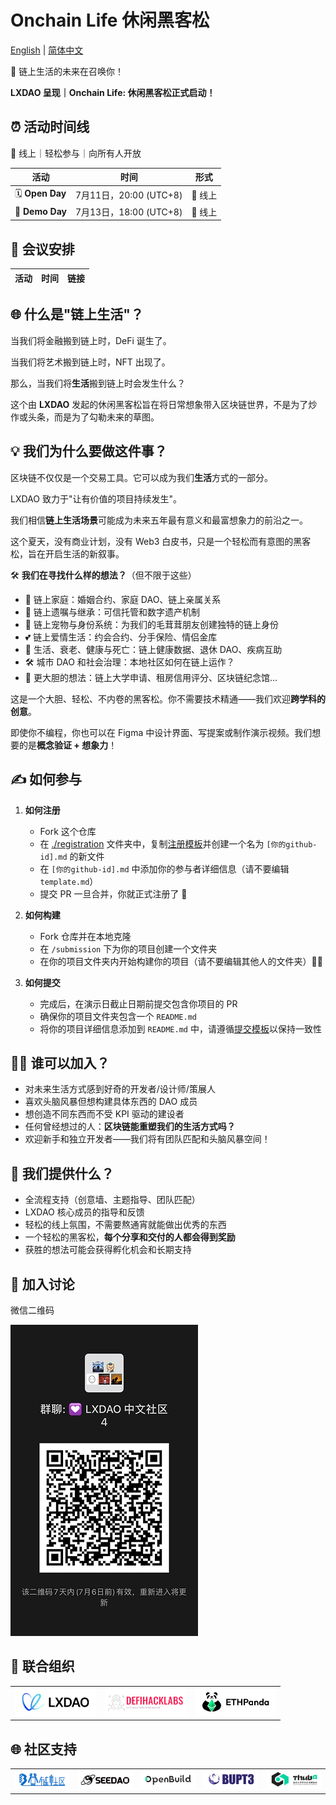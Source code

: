 # Onchain Life 休闲黑客松

[English](./README.md) | [简体中文](./README_ZH-CN.md)

🧬 链上生活的未来在召唤你！

**LXDAO 呈现｜Onchain Life: 休闲黑客松正式启动！**

## ⏰ 活动时间线

📍 线上｜轻松参与｜向所有人开放

| 活动 | 时间 | 形式 |
|-------------|------|-----------------|
| 🗓 **Open Day** | 7月11日，20:00 (UTC+8) | 📍 线上 |
| 🏁 **Demo Day** | 7月13日，18:00 (UTC+8) | 📍 线上 |

## 💬 会议安排

| 活动 | 时间 | 链接 |
|-------------|------|-----------------|


## 🌐 什么是"链上生活"？

当我们将金融搬到链上时，DeFi 诞生了。

当我们将艺术搬到链上时，NFT 出现了。

那么，当我们将**生活**搬到链上时会发生什么？

这个由 **LXDAO** 发起的休闲黑客松旨在将日常想象带入区块链世界，不是为了炒作或头条，而是为了勾勒未来的草图。

## 💡 我们为什么要做这件事？

区块链不仅仅是一个交易工具。它可以成为我们**生活**方式的一部分。

LXDAO 致力于"让有价值的项目持续发生"。

我们相信**链上生活场景**可能成为未来五年最有意义和最富想象力的前沿之一。

这个夏天，没有商业计划，没有 Web3 白皮书，只是一个轻松而有意图的黑客松，旨在开启生活的新叙事。

🛠️ **我们在寻找什么样的想法？**（但不限于这些）

- 🏡 链上家庭：婚姻合约、家庭 DAO、链上亲属关系
- 📜 链上遗嘱与继承：可信托管和数字遗产机制
- 🐶 链上宠物与身份系统：为我们的毛茸茸朋友创建独特的链上身份
- 💕 链上爱情生活：约会合约、分手保险、情侣金库
- 🧓 生活、衰老、健康与死亡：链上健康数据、退休 DAO、疾病互助
- 🛠️ 城市 DAO 和社会治理：本地社区如何在链上运作？
- 🧠 更大胆的想法：链上大学申请、租房信用评分、区块链纪念馆...
  
这是一个大胆、轻松、不内卷的黑客松。你不需要技术精通——我们欢迎**跨学科的创意**。

即使你不编程，你也可以在 Figma 中设计界面、写提案或制作演示视频。我们想要的是**概念验证 + 想象力**！



## ✍️ 如何参与

1. **如何注册**

   - Fork 这个仓库
   - 在 [./registration](./registration/) 文件夹中，复制[注册模板](./registration/template.md)并创建一个名为 `[你的github-id].md` 的新文件
   - 在 `[你的github-id].md` 中添加你的参与者详细信息（请不要编辑 `template.md`）
   - 提交 PR 一旦合并，你就正式注册了 🎉

2. **如何构建**

   - Fork 仓库并在本地克隆
   - 在 `/submission` 下为你的项目创建一个文件夹
   - 在你的项目文件夹内开始构建你的项目（请不要编辑其他人的文件夹）🧙‍♂️

3. **如何提交**

   - 完成后，在演示日截止日期前提交包含你项目的 PR
   - 确保你的项目文件夹包含一个 `README.md`
   - 将你的项目详细信息添加到 `README.md` 中，请遵循[提交模板](./submission/template.md)以保持一致性



## 👨‍💻 谁可以加入？

- 对未来生活方式感到好奇的开发者/设计师/策展人
- 喜欢头脑风暴但想构建具体东西的 DAO 成员
- 想创造不同东西而不受 KPI 驱动的建设者
- 任何曾经想过的人：**区块链能重塑我们的生活方式吗？**
- 欢迎新手和独立开发者——我们将有团队匹配和头脑风暴空间！



## 🎯 我们提供什么？

- 全流程支持（创意墙、主题指导、团队匹配）
- LXDAO 核心成员的指导和反馈
- 轻松的线上氛围，不需要熬通宵就能做出优秀的东西
- 一个轻松的黑客松，**每个分享和交付的人都会得到奖励**
- 获胜的想法可能会获得孵化机会和长期支持



## 💬 加入讨论
微信二维码

![WeChat](./images/WeChat.jpg)

## 🤝 联合组织

<table>
    <tr>
        <td  align="center" valign="middle">
            <a href="https://lxdao.io/" target="_blank">
                <img src="./images/LXDAO.png" alt="LXDAO" width="130" />
            </a>
        </td>
         <td align="center" valign="middle">
            <a href="https://defihacklabs.io/" target="_blank">
                <img src="./images/defihacklabs.png" alt="defihacklabs" width="130" />
            </a>
        </td>
        <td  align="center" valign="middle">
            <a href="https://ethpanda.org/" target="_blank">
                <img src="./images/ETHPanda.png" alt="ETHPanda" width="130" />
            </a>
        </td>
    </tr>
</table>

## 🌐 社区支持


<table>
    <tr>
        <td align="center" valign="middle">
            <a href="https://learnblockchain.cn/" target="_blank">
                <img src="./images/learnblockchain.png" alt="learnblockchain" width="130" />
            </a>
        </td>
        <td align="center" valign="middle">
            <a href="https://seedao.xyz/" target="_blank">
                <img src="./images/SEEDDAO.png" alt="SEEDDAO" width="130" />
            </a>
        </td>
        <td align="center" valign="middle">
            <a href="https://openbuild.xyz/" target="_blank">
                <img src="./images/OpenBuild.png" alt="OpenBuild" width="130" />
            </a>
        </td>
        <td align="center" valign="middle">
            <a href="https://x.com/BUPT3DAO" target="_blank">
                <img src="./images/bupt3.png" alt="bupt3" width="130" />
            </a>
        </td>
        <td align="center" valign="middle">
            <a href="https://x.com/THUBA_DAO/" target="_blank">
                <img src="./images/thuba.png" alt="THUBA_DAO" width="130" />
            </a>
        </td>
    </tr>
</table>